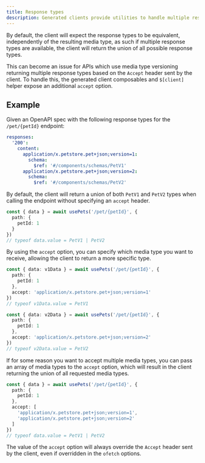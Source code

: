 ```yaml
---
title: Response types
description: Generated clients provide utilities to handle multiple response types
---
```


By default, the client will expect the response types to be equivalent, independently of the resulting media type,
as such if multiple response types are available, the client will return the union of all possible response types.

This can become an issue for APIs which use media type versioning returning multiple response types based on the `Accept` header sent by the client.
To handle this, the generated client composables and `$[client]` helper expose an additional `accept` option.

## Example

Given an OpenAPI spec with the following response types for the `/pet/{petId}` endpoint:

```yaml
responses:
  '200':
    content:
      application/x.petstore.pet+json;version=1:
        schema:
          $ref: '#/components/schemas/PetV1'
      application/x.petstore.pet+json;version=2:
        schema:
          $ref: '#/components/schemas/PetV2'
```

By default, the client will return a union of both `PetV1` and `PetV2` types when calling the endpoint without specifying an `accept` header.

```ts twoslash
const { data } = await usePets('/pet/{petId}', {
  path: {
    petId: 1
  }
})
// typeof data.value = PetV1 | PetV2
```

By using the `accept` option, you can specify which media type you want to receive, allowing the client to return a more specific type.

```ts twoslash
const { data: v1Data } = await usePets('/pet/{petId}', {
  path: {
    petId: 1
  },
  accept: 'application/x.petstore.pet+json;version=1'
})
// typeof v1Data.value = PetV1

const { data: v2Data } = await usePets('/pet/{petId}', {
  path: {
    petId: 1
  },
  accept: 'application/x.petstore.pet+json;version=2'
})
// typeof v2Data.value = PetV2
```

If for some reason you want to accept multiple media types, you can pass an array of media types to the `accept` option,
which will result in the client returning the union of all requested media types.
```ts twoslash
const { data } = await usePets('/pet/{petId}', {
  path: {
    petId: 1
  },
  accept: [
    'application/x.petstore.pet+json;version=1',
    'application/x.petstore.pet+json;version=2'
  ]
})
// typeof data.value = PetV1 | PetV2
```

The value of the `accept` option will always override the `Accept` header sent by the client, even if overridden in the `ofetch` options.
